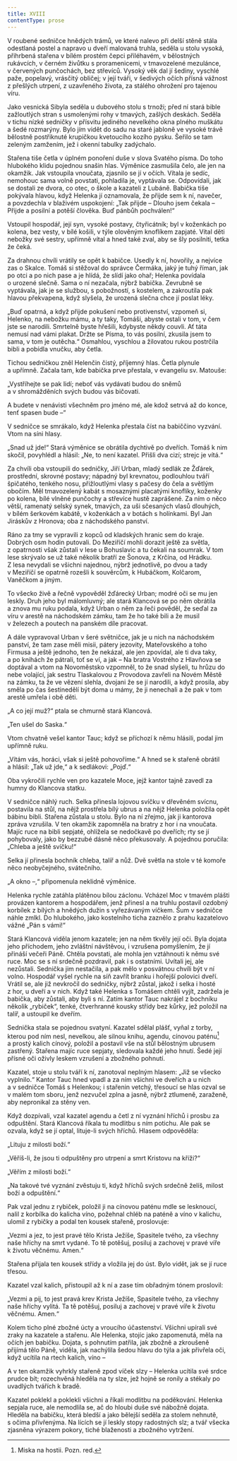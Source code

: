 ```yaml
---
title: XVIII
contentType: prose
---
```


<section>

V roubené sedničce hnědých trámů, ve které nalevo při delší stěně stála odestlaná postel a napravo u dveří malovaná truhla, seděla u stolu vysoká, přihrbená stařena v bílém prostém čepci přiléhavém, v bělostných rukávcích, v černém živůtku s proramenicemi, v tmavozelené mezulánce, v červených punčochách, bez střevíců. Vysoký věk dal jí šediny, vyschlé paže, popelavý, vrásčitý obličej; v její tváři, v šedivých očích přísná vážnost z přešlých utrpení, z uzavřeného života, za stálého ohrožení pro tajenou víru.

Jako vesnická Sibyla seděla u dubového stolu s trnoži; před ní stará bible zažloutlých stran s usmolenými rohy v tmavých, zašlých deskách. Seděla v tichu nízké sedničky v přísvitu jediného nevelkého okna plného muškátu a šedé rozmarýny. Bylo jím vidět do sadu na staré jabloně ve vysoké trávě bělostně postřiknuté krupičkou kvetoucího kozího pysku. Šeřilo se tam zeleným zamžením, jež i okenní tabulky zadýchalo.

Stařena tiše četla v úplném ponoření duše v slova Svatého písma. Do toho hlubokého klidu pojednou snašin hlas. Výměnice zasmušila čelo, ale jen na okamžik. Jak vstoupila vnoučata, zjasnilo se jí v očích. Vítala je sedíc, nemohouc sama volně povstati, pohladila je, vyptávala se. Odpovídali, jak se dostali ze dvora, co otec, o škole a kazateli z Lubáně. Babička tiše pokývala hlavou, když Helenka jí oznamovala, že přijde sem k ní, navečer, a povzdechla v blaživém uspokojení: „Tak přijde – Dlouho jsem čekala – Přijde a posilní a potěší člověka. Buď pánbůh pochválen!“

Vstoupil hospodář, její syn, vysoké postavy, čtyřicátník; byl v koženkách po kolena, bez vesty, v bílé košili, v týle olověným knoflí­kem zapjaté. Vítal děti nebožky své sestry, upřímně vítal a hned také zval, aby se šly posilniti, tetka že čeká.

Za drahnou chvíli vrátily se opět k babičce. Usedly k ní, hovořily, a nejvíce zas o Skalce. Tomáš si stěžoval do správce Čermáka, jaký je tuhý říman, jak po otci a po nich pase a je hlídá, že slídí jako ohař; Helenka povídala o urozené slečně. Sama o ní nezačala, nýbrž babička. Zevrubně se vyptávala, jak je se službou, s pobožností, s kostelem, a zakroutila pak hlavou překvapena, když slyšela, že urozená slečna chce jí poslat léky.

„Buď opatrná, a když přijde pokušení nebo protivenství, vzpomeň si, Helenko, na nebožku mámu, a ty taky, Tomáši, abyste ostali v tom, v čem jste se narodili. Smrtelně byste hřešili, kdybyste někdy couvli. Ať táta nemusí nad vámi plakat. Držte se Písma, to vás posilní, zkusila jsem to sama, v tom je outěcha.“ Osmahlou, vyschlou a žilovatou rukou postrčila bibli a pobídla vnučku, aby četla.

Tichou sedničkou zněl Helenčin čistý, příjemný hlas. Četla plynule a upřímně. Začala tam, kde babička prve přestala, v evangeliu sv. Matouše:

„Vystříhejte se pak lidí; neboť vás vydávati budou do sněmů a v shromážděních svých budou vás bičovati.

A budete v nenávisti všechněm pro jméno mé, ale kdož setrvá až do konce, tenť spasen bude –“

V sedničce se smrákalo, když Helenka přestala číst na babiččino vyzvání. Vtom na síni hlasy.

„Snad už jde!“ Stará výměnice se obrátila dychtivě po dveřích. Tomáš k nim skočil, povyhlédl a hlásil: „Ne, to není kazatel. Přišli dva cizí; strejc je vítá.“

Za chvíli oba vstoupili do sedničky, Jiří Urban, mladý sedlák ze Žďárek, prostřední, skrovné postavy; nápadný byl krevnatou, podlouhlou tváří špičatého, tenkého nosu, přižloutlými vlasy s pačesy do čela a světlým obočím. Měl tmavozelený kabát s mosaznými placatými knoflíky, koženky po kolena, bílé vlněné punčochy a střevíce hustě zaprášené. Za ním o něco větší, ramenatý selský synek, tmavých, za uši sčesaných vlasů dlouhých, v bílém šerkovém kabátě, v koženkách a v botách s holínkami. Byl Jan Jiráskův z Hronova; oba z náchodského panství.

Ráno za tmy se vypravili z kopců od kladských hranic sem do kraje. Dobrých osm hodin putovali. Do Meziříčí mohli dorazit ještě za světla, z opatrnosti však zůstali v lese u Bohuslavic a tu čekali na soumrak. V tom lese skrývalo se už také několik bratří ze Šonova, z Krčína, od Hrádku. Z lesa nevydali se všichni najednou, nýbrž jednotlivě, po dvou a tady v Meziříčí se opatrně rozešli k souvěrcům, k Hubáčkom, Kolčarom, Vaněčkom a jiným.

To všecko živě a řečně vypověděl žďárecký Urban; modré oči se mu jen leskly. Druh jeho byl málomluvný; ale stará Klancová se po něm obrátila a znova mu ruku podala, když Urban o něm za řeči pověděl, že seďal za víru v arestě na náchodském zámku, tam že ho také bili a že musil v železech a poutech na panském díle pracovat.

A dále vypravoval Urban v šeré světničce, jak je u nich na náchodském panství, že tam zase měli misii, pátery jezovity, Mateřovského a toho Firmusa a ještě jednoho, ten že nekázal, ale jen zpovídal, ale ti dva taky, a po knihách že pátrali, toť se ví, a jak – Na bratra Vostrého z Hlavňova se doptával a vtom na Novoměstsko vzpomněl, to že snad slyšeli, tu hrůzu do nebe volající, jak sestru Tlaskalovou z Provodova zavřeli na Novém Městě na zámku, ta že ve vězení slehla, dvojani že se jí narodili, a když prosila, aby směla po čas šestinedělí být doma u mámy, že ji nenechali a že pak v tom arestě umřela i obě děti.

„A co její muž?“ ptala se chmurně stará Klancová.

„Ten ušel do Saska.“

Vtom chvatně vešel kantor Tauc; když se příchozí k němu hlásili, podal jim upřímně ruku.

„Vítám vás, horáci, však si ještě pohovoříme.“ A hned se k stařeně obrátil a hlásil: „Tak už jde,“ a k sedlákovi: „Pojď.“

Oba vykročili rychle ven pro kazatele Moce, jejž kantor tajně zavedl za humny do Klancova statku.

V sedničce náhlý ruch. Selka přinesla lojovou svíčku v dřevěném svícnu, postavila na stůl, na nějž prostřela bílý ubrus a na nějž Helenka položila opět bábinu bibli. Stařena zůstala u stolu. Bylo na ní zřejmo, jak ji kantorova zpráva vzrušila. V ten okamžik zapomněla na bratry z hor i na vnoučata. Majíc ruce na bibli sepjaté, ohlížela se nedočkavě po dveřích; rty se jí pohybovaly, jako by bezzubé dásně něco překusovaly. A pojednou poručila: „Chleba a ještě svíčku!“

Selka jí přinesla bochník chleba, talíř a nůž. Dvě světla na stole v té komoře něco neobyčejného, svátečního.

„A okno –,“ připomenula neklidně výměnice.

Helenka rychle zatáhla plátěnou bílou záclonu. Vcházel Moc v tmavém plášti provázen kantorem a hospodářem, jenž přinesl a na truhlu postavil ozdobný korbílek z bílých a hnědých dužin s vyřezávaným víčkem. Šum v sedničce náhle zmlkl. Do hlubokého, jako kostelního ticha zaznělo z prahu kazatelovo vážné „Pán s vámi!“

Stará Klancová viděla jenom kazatele; jen na něm tkvěly její oči. Byla dojata jeho příchodem, jeho zvláštní návštěvou, i vzrušena pomyšlením, že jí přináší večeři Páně. Chtěla povstati, ale mohla jen vztáhnouti k němu své ruce. Moc se s ní srdečně pozdravil, pak i s ostatními. Uvítali jej, ale nezůstali. Sednička jim nestačila, a pak mělo v posvátnou chvíli být v ní volno. Hospodář vyšel rychle na síň zavřít branku i hořejší polovici dveří. Vrátil se, ale již nevkročil do sedničky, nýbrž zůstal, jakož i selka i hosté z hor, u dveří a v nich. Když také Helenka s Tomášem chtěli vyjít, zadržela je babička, aby zůstali, aby byli s ní. Zatím kantor Tauc nakrájel z bochníku několik „rybiček“, tenké, čtverhranné kousky střídy bez kůrky, jež položil na talíř, a ustoupil ke dveřím.

Sednička stala se pojednou svatyní. Kazatel sdělal plášť, vyňal z torby, kterou pod ním nesl, nevelkou, ale silnou knihu, agendu, cínovou paténu[^33] a prostý kalich cínový, položil a postavil vše na stůl bělostným ubrusem zastřený. Stařena majíc ruce sepjaty, sledovala každé jeho hnutí. Šedé její přísné oči oživly leskem vzrušení a zbožného pohnutí.

Kazatel, stoje u stolu tváří k ní, zanotoval neplným hlasem: „Již se všecko vyplnilo.“ Kantor Tauc hned vpadl a za ním všichni ve dveřích a u nich a v sedničce Tomáš s Helenkou; i stařenin vetchý, třesoucí se hlas ozval se v malém tom sboru, jenž nezvučel zplna a jasně, nýbrž ztlumeně, zaraženě, aby nepronikal za stěny ven.

Když dozpívali, vzal kazatel agendu a četl z ní vyznání hříchů i prosbu za odpuštění. Stará Klancová říkala tu modlitbu s ním potichu. Ale pak se ozvala, když se jí optal, lituje-li svých hříchů. Hlasem odpověděla:

„Lituju z milosti boží.“

„Věříš-li, že jsou ti odpuštěny pro utrpení a smrt Kristovu na kříži?“

„Věřím z milosti boží.“

„Na takové tvé vyznání zvěstuju ti, když hříchů svých srdečně želíš, milost boží a odpuštění.“

Pak vzal jednu z rybiček, položil ji na cínovou paténu mdle se lesknoucí, nalil z korbílka do kalicha víno, požehnal chléb na paténě a víno v kalichu, ulomil z rybičky a podal ten kousek stařeně, proslovuje:

„Vezmi a jez, to jest pravé tělo Krista Ježíše, Spasitele tvého, za všechny naše hříchy na smrt vydané. To tě potěšuj, posiluj a zachovej v pravé víře k životu věčnému. Amen.“

Stařena přijala ten kousek střídy a vložila jej do úst. Bylo vidět, jak se jí ruce třesou.

Kazatel vzal kalich, přistoupil až k ní a zase tím obřadným tónem proslovil:

„Vezmi a pij, to jest pravá krev Krista Ježíše, Spasitele tvého, za všechny naše hříchy vylitá. Ta tě potěšuj, posiluj a zachovej v pravé víře k životu věčnému. Amen.“

Kolem ticho plné zbožné úcty a vroucího účastenství. Všichni upírali své zraky na kazatele a stařenu. Ale Helenka, stojíc jako zapomenutá, měla na očích jen babičku. Dojata, s pohnutím patřila, jak zbožně a zkroušeně přijímá tělo Páně, viděla, jak nachýlila šedou hlavu do týla a jak přivřela oči, když ucítila na rtech kalich, víno –

A v ten okamžik vyhrkly stařeně zpod víček slzy – Helenka ucítila své srdce prudce bít; rozechvěná hleděla na ty slze, jež hojně se ronily a stékaly po uvadlých tvářích k bradě.

Kazatel poklekl a poklekli všichni a říkali modlitbu na poděkování. Helenka sepjala ruce, ale nemodlila se, ač do hloubi duše své nábožně dojata. Hleděla na babičku, která bledší a jako bělejší seděla za stolem nehnutě, s očima přivřenýma. Na lících se jí leskly stopy radostných slz; a tvář všecka zjasněna výrazem pokory, tiché blaženosti a zbožného vytržení.

[^33]: Miska na hostii. Pozn. red.

</section>
